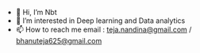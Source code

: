 - 👋 Hi, I’m Nbt
- 👀 I’m interested in Deep learning and Data analytics
- 📫 How to reach me email : teja.nandina@gmail.com / bhanuteja625@gmail.com

<!---
bhanuteja625/bhanuteja625 is a ✨ special ✨ repository because its `README.md` (this file) appears on your GitHub profile.
You can click the Preview link to take a look at your changes.
--->
